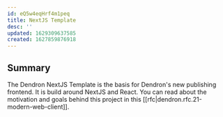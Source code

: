 ```yaml
---
id: eQ5w4eqHrf4m1peq
title: NextJS Template
desc: ''
updated: 1629309637585
created: 1627859876918
---
```


## Summary 

The Dendron NextJS Template is the basis for Dendron's new publishing frontend. It is build around NextJS and React. You can read about the motivation and goals behind this project in this [[rfc|dendron.rfc.21-modern-web-client]].
